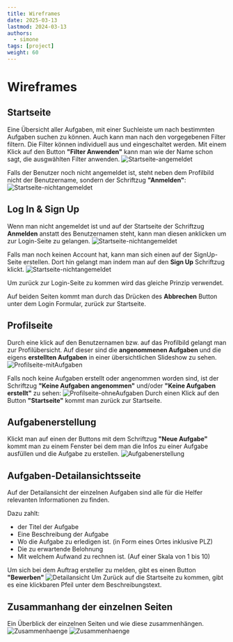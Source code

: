 ```yaml
---
title: Wireframes
date: 2025-03-13
lastmod: 2024-03-13
authors:
  - simone
tags: [project]
weight: 60
---
```


# Wireframes

## Startseite
Eine Übersicht aller Aufgaben, mit einer Suchleiste um nach bestimmten Aufgaben suchen zu können.
Auch kann man nach den vorgegebenen Filter filtern. Die Filter können individuell aus und eingeschaltet werden.
Mit einem Klick auf den Button **"Filter Anwenden"** kann man wie der Name schon sagt,
die ausgwählten Filter anwenden.
![Startseite-angemeldet](./Projekt_Wireframe_Startseite-angemeldet.jpg)

Falls der Benutzer noch nicht angemeldet ist, steht neben dem Profilbild nicht der Benutzername,
sondern der Schriftzug **"Anmelden"**:
![Startseite-nichtangemeldet](./Projekt_Wireframe_Startseite-nichtangemeldet.jpg)

## Log In & Sign Up
Wenn man nicht angemeldet ist und auf der Startseite der Schriftzug **Anmelden** anstatt des Benutzernamen steht,
kann man diesen anklicken um zur Login-Seite zu gelangen.
![Startseite-nichtangemeldet](./Projekt_Wireframe_LoginSeite.jpg)

Falls man noch keinen Account hat, kann man sich einen auf der SignUp-Seite erstellen.
Dort hin gelangt man indem man auf den **Sign Up** Schriftzug klickt.
![Startseite-nichtangemeldet](./Projekt_Wireframe_SignupSeite.jpg)

Um zurück zur Login-Seite zu kommen wird das gleiche Prinzip verwendet.

Auf beiden Seiten kommt man durch das Drücken des **Abbrechen** Button unter dem Login Formular,
zurück zur Startseite.



## Profilseite
Durch eine klick auf den Benutzernamen bzw. auf das Profilbild gelangt man zur Profilübersicht.
Auf dieser sind die **angenommenen Aufgaben** und die eigens **erstellten Aufgaben**
in einer übersichtlichen Slideshow zu sehen.
![Profilseite-mitAufgaben](./Projekt_Wireframe_Profilseite-mitAufgaben.jpg)

Falls noch keine Aufgaben erstellt oder angenommen worden sind, ist der Schriftzug
**"Keine  Aufgaben angenommen"** und/oder **"Keine Aufgaben erstellt"** zu sehen:
![Profilseite-ohneAufgaben](./Projekt_Wireframe_Profilseite-ohneAufgaben.jpg)
Durch einen Klick auf den Button **"Startseite"** kommt man zurück zur Startseite.

## Aufgabenerstellung
Klickt man auf einen der Buttons mit dem Schriftzug **"Neue Aufgabe"** kommt man zu einem Fenster bei dem man die
Infos zu einer Aufgabe ausfüllen und die Aufgabe zu erstellen.
![Aufgabenerstellung](./Projekt_Wireframe_Aufgabenerstellung.jpg)

## Aufgaben-Detailansichtsseite
Auf der Detailansicht der einzelnen Aufgaben sind alle für die Helfer relevanten Informationen zu finden.

Dazu zahlt:
* der Titel der Aufgabe
* Eine Beschreibung der Aufgabe
* Wo die Aufgabe zu erledigen ist. (in Form eines Ortes inklusive PLZ)
* Die zu erwartende Belohnung
* Mit welchem Aufwand zu rechnen ist. (Auf einer Skala von 1 bis 10)

Um sich bei dem Auftrag ersteller zu melden, gibt es einen Button **"Bewerben"**
![Detailansicht](./Projekt_Wireframe_Detailansicht.jpg)
Um Zurück auf die Startseite zu kommen, gibt es eine klickbaren Pfeil unter dem Beschreibungstext.

## Zusammanhang der einzelnen Seiten
Ein Überblick der einzelnen Seiten und wie diese zusammenhängen.
![Zusammenhaenge](./Projekt_Wireframe_Zusammenhaenge-1.jpg)
![Zusammenhaenge](./Projekt_Wireframe_Zusammenhaenge-2.jpg)
